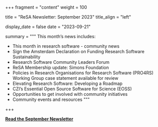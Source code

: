 +++ 
fragment = "content" 
weight = 100

title = "ReSA Newsletter: September 2023" 
title_align = "left"

display_date = false 
date = "2023-09-21"

summary = """ 
This month’s news includes:

* This month in research software - community news
* Sign the Amsterdam Declaration on Funding Research Software Sustainability
* Research Software Community Leaders Forum
* ReSA Membership update: Simons Foundation
* Policies in Research Organisations for Research Software (PRO4RS) Working Group case statement available for review
* Elevating Research Software: Developing a Roadmap
* CZI’s Essential Open Source Software for Science (EOSS)
* Opportunities to get involved with community initiatives
* Community events and resources
"""

+++

**[Read the September Newsletter](https://preview.mailerlite.io/preview/778129/emails/114274872874501755)**
